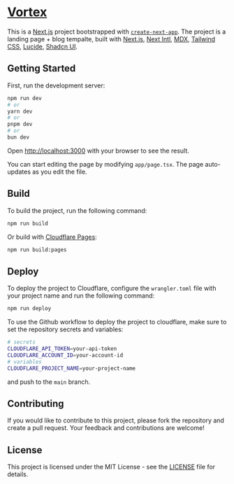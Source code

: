 # [Vortex](https://vortex-app.pages.dev)

This is a [Next.js](https://nextjs.org) project bootstrapped with [`create-next-app`](https://nextjs.org/docs/app/api-reference/cli/create-next-app). The project is a landing page + blog tempalte, built with [Next.js](https://nextjs.org), [Next Intl](https://next-intl-docs.vercel.app/), [MDX](https://mdxjs.com/), [Tailwind CSS](https://tailwindcss.com/), [Lucide](https://lucide.dev/icons/), [Shadcn UI](https://ui.shadcn.com/).

## Getting Started

First, run the development server:

```bash
npm run dev
# or
yarn dev
# or
pnpm dev
# or
bun dev
```

Open [http://localhost:3000](http://localhost:3000) with your browser to see the result.

You can start editing the page by modifying `app/page.tsx`. The page auto-updates as you edit the file.

## Build

To build the project, run the following command:

```bash
npm run build
```

Or build with [Cloudflare Pages](https://developers.cloudflare.com/pages/platform/build-configuration/#build-command):

```bash
npm run build:pages
```

## Deploy

To deploy the project to Cloudflare, configure the `wrangler.toml` file with your project name and run the following command:

```bash
npm run deploy
```

To use the Github workflow to deploy the project to cloudflare, make sure to set the repository secrets and variables:

```bash
# secrets
CLOUDFLARE_API_TOKEN=your-api-token
CLOUDFLARE_ACCOUNT_ID=your-account-id
# variables
CLOUDFLARE_PROJECT_NAME=your-project-name
```

and push to the `main` branch.

## Contributing

If you would like to contribute to this project, please fork the repository and create a pull request. Your feedback and contributions are welcome!

## License

This project is licensed under the MIT License - see the [LICENSE](LICENSE) file for details.
